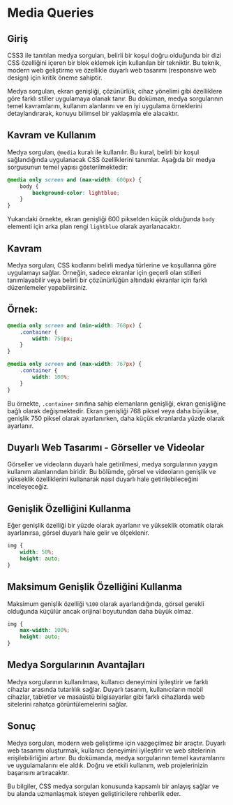 # Media Queries

## Giriş

CSS3 ile tanıtılan medya sorguları, belirli bir koşul doğru olduğunda bir dizi CSS özelliğini içeren bir blok eklemek için kullanılan bir tekniktir. Bu teknik, modern web geliştirme ve özellikle duyarlı web tasarımı (responsive web design) için kritik öneme sahiptir.

Medya sorguları, ekran genişliği, çözünürlük, cihaz yönelimi gibi özelliklere göre farklı stiller uygulamaya olanak tanır. Bu doküman, medya sorgularının temel kavramlarını, kullanım alanlarını ve en iyi uygulama örneklerini detaylandırarak, konuyu bilimsel bir yaklaşımla ele alacaktır.

## Kavram ve Kullanım

Medya sorguları, `@media` kuralı ile kullanılır. Bu kural, belirli bir koşul sağlandığında uygulanacak CSS özelliklerini tanımlar. Aşağıda bir medya sorgusunun temel yapısı gösterilmektedir:

```css
@media only screen and (max-width: 600px) {
    body {
        background-color: lightblue;
    }
}
```

Yukarıdaki örnekte, ekran genişliği 600 pikselden küçük olduğunda `body` elementi için arka plan rengi `lightblue` olarak ayarlanacaktır.

## Kavram

Medya sorguları, CSS kodlarını belirli medya türlerine ve koşullarına göre uygulamayı sağlar. Örneğin, sadece ekranlar için geçerli olan stilleri tanımlayabilir veya belirli bir çözünürlüğün altındaki ekranlar için farklı düzenlemeler yapabilirsiniz.

## Örnek:

```css
@media only screen and (min-width: 768px) {
    .container {
        width: 750px;
    }
}

@media only screen and (max-width: 767px) {
    .container {
        width: 100%;
    }
}
```

Bu örnekte, `.container` sınıfına sahip elemanların genişliği, ekran genişliğine bağlı olarak değişmektedir. Ekran genişliği 768 piksel veya daha büyükse, genişlik 750 piksel olarak ayarlanırken, daha küçük ekranlarda yüzde olarak ayarlanır.

## Duyarlı Web Tasarımı - Görseller ve Videolar

Görseller ve videoların duyarlı hale getirilmesi, medya sorgularının yaygın kullanım alanlarından biridir. Bu bölümde, görsel ve videoların genişlik ve yükseklik özelliklerini kullanarak nasıl duyarlı hale getirilebileceğini inceleyeceğiz.

## Genişlik Özelliğini Kullanma

Eğer genişlik özelliği bir yüzde olarak ayarlanır ve yükseklik otomatik olarak ayarlanırsa, görsel duyarlı hale gelir ve ölçeklenir.

```css
img {
    width: 50%;
    height: auto;
}
```

## Maksimum Genişlik Özelliğini Kullanma

Maksimum genişlik özelliği `%100` olarak ayarlandığında, görsel gerekli olduğunda küçülür ancak orijinal boyutundan daha büyük olmaz.

```css
img {
    max-width: 100%;
    height: auto;
}
```

## Medya Sorgularının Avantajları

Medya sorgularının kullanılması, kullanıcı deneyimini iyileştirir ve farklı cihazlar arasında tutarlılık sağlar. Duyarlı tasarım, kullanıcıların mobil cihazlar, tabletler ve masaüstü bilgisayarlar gibi farklı cihazlarda web sitelerini rahatça görüntülemelerini sağlar.

## Sonuç

Medya sorguları, modern web geliştirme için vazgeçilmez bir araçtır. Duyarlı web tasarımı oluşturmak, kullanıcı deneyimini iyileştirir ve web sitelerinin erişilebilirliğini artırır. Bu dokümanda, medya sorgularının temel kavramlarını ve uygulamalarını ele aldık. Doğru ve etkili kullanım, web projelerinizin başarısını artıracaktır.

Bu bilgiler, CSS medya sorguları konusunda kapsamlı bir anlayış sağlar ve bu alanda uzmanlaşmak isteyen geliştiricilere rehberlik eder.